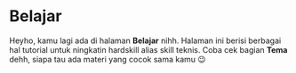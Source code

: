 # Belajar
Heyho, kamu lagi ada di halaman **Belajar** nihh. Halaman ini berisi berbagai hal tutorial untuk ningkatin hardskill alias skill teknis. Coba cek bagian **Tema** dehh, siapa tau ada materi yang cocok sama kamu :wink:
